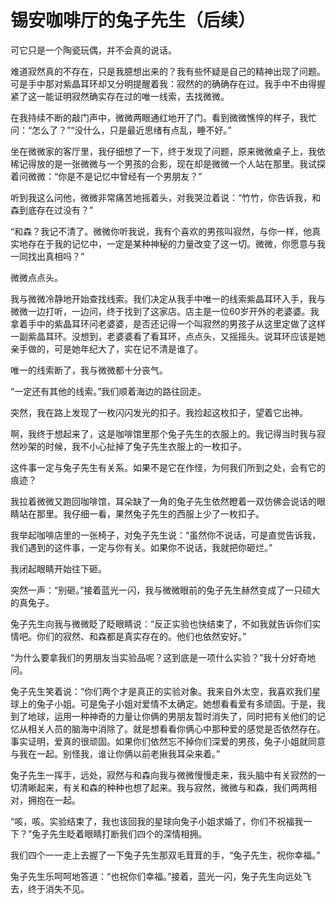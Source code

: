 # 锡安咖啡厅的兔子先生（后续）

可它只是一个陶瓷玩偶，并不会真的说话。 

难道寂然真的不存在，只是我臆想出来的？我有些怀疑是自己的精神出现了问题。可是手中那对紫晶耳环却又分明提醒着我：寂然的的确确存在过。我手中不由得握紧了这一能证明寂然确实存在过的唯一线索，去找微微。 

在我持续不断的敲门声中，微微两眼通红地开了门。看到微微憔悴的样子，我忙问：“怎么了？”“没什么，只是最近思绪有点乱，睡不好。” 

坐在微微家的客厅里，我仔细想了一下，终于发现了问题，原来微微桌子上，我依稀记得放的是一张微微与一个男孩的合影，现在却是微微一个人站在那里。我试探着问微微：“你是不是记忆中曾经有一个男朋友？” 

听到我这么问他，微微非常痛苦地摇着头，对我哭泣着说：“竹竹，你告诉我，和森到底存在过没有？” 

“和森？我记不清了。微微你听我说，我有个喜欢的男孩叫寂然，与你一样，他真实地存在于我的记忆中，一定是某种神秘的力量改变了这一切。微微，你愿意与我一同找出真相吗？” 

微微点点头。 

我与微微冷静地开始查找线索。我们决定从我手中唯一的线索紫晶耳环入手，我与微微一边打听，一边问，终于找到了这家店。店主是一位60岁开外的老婆婆。我拿着手中的紫晶耳环问老婆婆，是否还记得一个叫寂然的男孩子从这里定做了这样一副紫晶耳环。没想到，老婆婆看了看耳环，点点头，又摇摇头。说耳环应该是她亲手做的，可是她年纪大了，实在记不清是谁了。 

唯一的线索断了，我与微微都十分丧气。 

“一定还有其他的线索。”我们顺着海边的路往回走。 

突然，我在路上发现了一枚闪闪发光的扣子。我捡起这枚扣子，望着它出神。 

啊，我终于想起来了，这是咖啡馆里那个兔子先生的衣服上的。我记得当时我与寂然吵架的时候，我不小心扯掉了兔子先生衣服上的一枚扣子。 

这件事一定与兔子先生有关系。如果不是它在作怪，为何我们所到之处，会有它的痕迹？ 

我拉着微微又跑回咖啡馆，耳朵缺了一角的兔子先生依然瞪着一双仿佛会说话的眼睛站在那里。我仔细一看，果然兔子先生的西服上少了一枚扣子。 

我举起咖啡店里的一张椅子，对兔子先生说：“虽然你不说话，可是直觉告诉我，我们遇到的这件事，一定与你有关。如果你不说话，我就把你砸烂。” 

我闭起眼睛开始往下砸。 

突然一声：“别砸。”接着蓝光一闪，我与微微眼前的兔子先生赫然变成了一只硕大的真兔子。 

兔子先生向我与微微眨了眨眼睛说：“反正实验也快结束了，不如我就告诉你们实情吧。你们的寂然、和森都是真实存在的。他们也依然安好。” 

“为什么要拿我们的男朋友当实验品呢？这到底是一项什么实验？”我十分好奇地问。 

兔子先生笑着说：“你们两个才是真正的实验对象。我来自外太空，我喜欢我们星球上的兔子小姐。可是兔子小姐对爱情不太确定。她想看看爱有多顽固。于是，我到了地球，运用一种神奇的力量让你俩的男朋友暂时消失了，同时把有关他们的记忆从相关人员的脑海中消除了。就是想看看你俩心中那种爱的感觉是否依然存在。事实证明，爱真的很顽固。如果你们依然忘不掉你们深爱的男孩，兔子小姐就同意与我在一起。别怪我，谁让你俩以前老揪我耳朵来着。” 

兔子先生一挥手，远处，寂然与和森向我与微微慢慢走来，我头脑中有关寂然的一切清晰起来，有关和森的种种也想了起来。我与寂然，微微与和森，我们两两相对，拥抱在一起。 

“咳，咳。实验结束了，我也该回我的星球向兔子小姐求婚了，你们不祝福我一下？”兔子先生眨着眼睛打断我们四个的深情相拥。 

我们四个一一走上去握了一下兔子先生那双毛茸茸的手，“兔子先生，祝你幸福。” 

兔子先生乐呵呵地答道：“也祝你们幸福。”接着，蓝光一闪，兔子先生向远处飞去，终于消失不见。